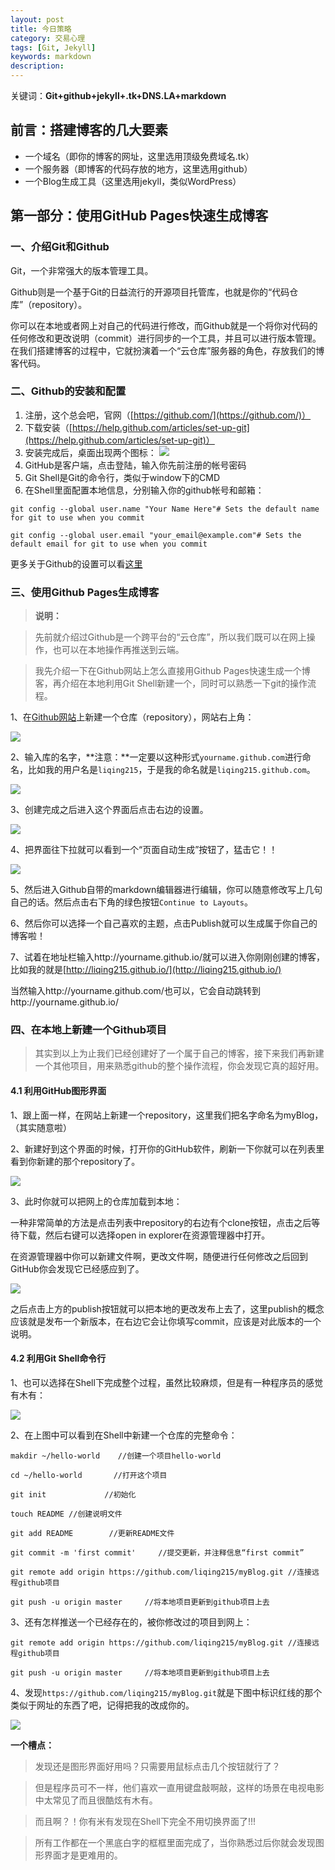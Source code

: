 ```yaml
---
layout: post
title: 今日策略
category: 交易心理
tags: [Git, Jekyll]
keywords: markdown
description:
---
```



关键词：**Git+github+jekyll+.tk+DNS.LA+markdown**

## 前言：搭建博客的几大要素

- 一个域名（即你的博客的网址，这里选用顶级免费域名.tk）
- 一个服务器（即博客的代码存放的地方，这里选用github）
- 一个Blog生成工具（这里选用jekyll，类似WordPress）

## 第一部分：使用GitHub Pages快速生成博客


### 一、介绍Git和Github

Git，一个非常强大的版本管理工具。

Github则是一个基于Git的日益流行的开源项目托管库，也就是你的“代码仓库”（repository）。

你可以在本地或者网上对自己的代码进行修改，而Github就是一个将你对代码的任何修改和更改说明（commit）进行同步的一个工具，并且可以进行版本管理。在我们搭建博客的过程中，它就扮演着一个“云仓库”服务器的角色，存放我们的博客代码。

### 二、Github的安装和配置

1. 注册，这个总会吧，官网（[https://github.com/](https://github.com/)）
2. 下载安装（[https://help.github.com/articles/set-up-git](https://help.github.com/articles/set-up-git)）
3. 安装完成后，桌面出现两个图标：
 ![](https://lh4.googleusercontent.com/-muAVO81BsfM/Ukwf1vepLzI/AAAAAAAAAFc/20AHhLdbK8U/s0/GIT.jpg)
4. GitHub是客户端，点击登陆，输入你先前注册的帐号密码
5. Git Shell是Git的命令行，类似于window下的CMD
6. 在Shell里面配置本地信息，分别输入你的github帐号和邮箱：

```
git config --global user.name "Your Name Here"# Sets the default name for git to use when you commit

git config --global user.email "your_email@example.com"# Sets the default email for git to use when you commit
```

更多关于Github的设置可以看[这里](http://www.cnblogs.com/sprying/p/3276984.html)

### 三、使用Github Pages生成博客

>**说明：**

>先前就介绍过Github是一个跨平台的“云仓库”，所以我们既可以在网上操作，也可以在本地操作再推送到云端。

>我先介绍一下在Github网站上怎么直接用Github Pages快速生成一个博客，再介绍在本地利用Git Shell新建一个，同时可以熟悉一下git的操作流程。

1、在[Github网站](https://github.com)上新建一个仓库（repository），网站右上角：

![](https://lh5.googleusercontent.com/-eQD90D5qlfY/UkwsyUt3ZHI/AAAAAAAAAFw/xSU3QCTUZPs/s0/%E5%88%9B%E5%BB%BArepository.jpg)

2、输入库的名字，**注意：**一定要以这种形式`yourname.github.com`进行命名，比如我的用户名是`liqing215`，于是我的命名就是`liqing215.github.com`。

![](https://lh3.googleusercontent.com/-EybvjDatNUg/UkwukR5hZjI/AAAAAAAAAGE/TtrM2NRohGU/s450/%25E5%2588%259B%25E5%25BB%25BArepository2.jpg)

3、创建完成之后进入这个界面后点击右边的设置。

![](https://lh3.googleusercontent.com/-gp-py8RIyfc/Ukww4ubcbGI/AAAAAAAAAGs/oVVXirynjp4/s450/%E5%88%9B%E5%BB%BArepository3.jpg)

4、把界面往下拉就可以看到一个“页面自动生成”按钮了，猛击它！！

![](https://lh3.googleusercontent.com/-465J4njURXw/Ukww9gZE8PI/AAAAAAAAAG4/2YfW-sTvMWI/s450/%E5%88%9B%E5%BB%BArepository4.jpg)

5、然后进入Github自带的markdown编辑器进行编辑，你可以随意修改写上几句自己的话。然后点击右下角的绿色按钮`Continue to Layouts`。

6、然后你可以选择一个自己喜欢的主题，点击Publish就可以生成属于你自己的博客啦！

7、试着在地址栏输入http://yourname.github.io/就可以进入你刚刚创建的博客，比如我的就是[http://liqing215.github.io/](http://liqing215.github.io/)

当然输入http://yourname.github.com/也可以，它会自动跳转到http://yourname.github.io/

### 四、在本地上新建一个Github项目

 > 其实到以上为止我们已经创建好了一个属于自己的博客，接下来我们再新建一个其他项目，用来熟悉github的整个操作流程，你会发现它真的超好用。

#### 4.1 利用GitHub图形界面

1、跟上面一样，在网站上新建一个repository，这里我们把名字命名为myBlog，（其实随意啦）

2、新建好到这个界面的时候，打开你的GitHub软件，刷新一下你就可以在列表里看到你新建的那个repository了。

![](https://lh5.googleusercontent.com/-hTOYtR5YD2E/Ukw5VGhg8qI/AAAAAAAAAHo/ysaYhKsb9Ic/s450/HTTP+SSH.jpg)

3、此时你就可以把网上的仓库加载到本地：

一种非常简单的方法是点击列表中repository的右边有个clone按钮，点击之后等待下载，然后右键可以选择open in explorer在资源管理器中打开。

在资源管理器中你可以新建文件啊，更改文件啊，随便进行任何修改之后回到GitHub你会发现它已经感应到了。

![](https://lh5.googleusercontent.com/-03kwuSLa5fg/Ukw6OzSVIBI/AAAAAAAAAH0/lPmjGm3-Fzg/s450/local+update.jpg)

之后点击上方的publish按钮就可以把本地的更改发布上去了，这里publish的概念应该就是发布一个新版本，在右边它会让你填写commit，应该是对此版本的一个说明。

#### 4.2 利用Git Shell命令行

1、也可以选择在Shell下完成整个过程，虽然比较麻烦，但是有一种程序员的感觉有木有：

![](https://lh5.googleusercontent.com/-hTOYtR5YD2E/Ukw5VGhg8qI/AAAAAAAAAHs/CnHE_IV0TP0/s450/HTTP+SSH.jpg)

2、在上图中可以看到在Shell中新建一个仓库的完整命令：

```
makdir ~/hello-world    //创建一个项目hello-world

cd ~/hello-world       //打开这个项目

git init             //初始化

touch README //创建说明文件

git add README        //更新README文件

git commit -m 'first commit'     //提交更新，并注释信息“first commit”

git remote add origin https://github.com/liqing215/myBlog.git //连接远程github项目

git push -u origin master     //将本地项目更新到github项目上去
```

3、还有怎样推送一个已经存在的，被你修改过的项目到网上：

```
git remote add origin https://github.com/liqing215/myBlog.git //连接远程github项目

git push -u origin master     //将本地项目更新到github项目上去
```

4、发现`https://github.com/liqing215/myBlog.git`就是下图中标识红线的那个类似于网址的东西了吧，记得把我的改成你的。

![](https://lh5.googleusercontent.com/-hTOYtR5YD2E/Ukw5VGhg8qI/AAAAAAAAAHs/CnHE_IV0TP0/s450/HTTP+SSH.jpg)

**一个槽点：**

>发现还是图形界面好用吗？只需要用鼠标点击几个按钮就行了？

>但是程序员可不一样，他们喜欢一直用键盘敲啊敲，这样的场景在电视电影中太常见了而且很酷炫有木有。

>而且啊？！你有米有发现在Shell下完全不用切换界面了!!!

>所有工作都在一个黑底白字的框框里面完成了，当你熟悉过后你就会发现图形界面才是更难用的。



